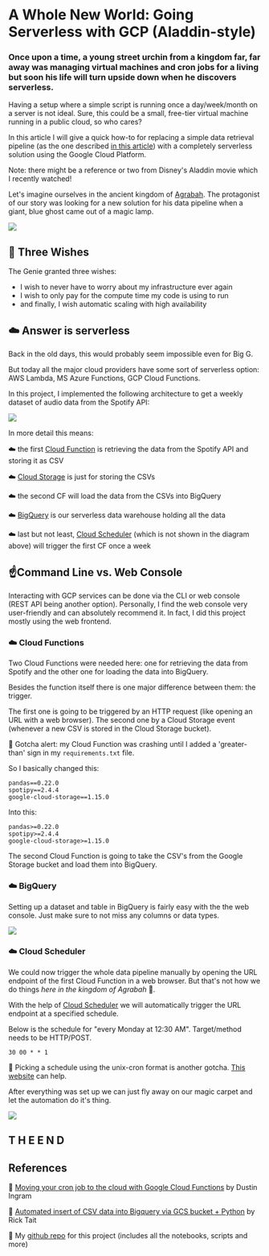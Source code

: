 # A Whole New World: Going Serverless with GCP (Aladdin-style)

### Once upon a time, a young street urchin from a kingdom far, far away was managing virtual machines and cron jobs for a living but soon his life will turn upside down when he discovers serverless.

Having a setup where a simple script is running once a day/week/month on a server is not ideal. Sure, this could be a small, free-tier virtual machine running in a public cloud, so who cares?

In this article I will give a quick how-to for replacing a simple data retrieval pipeline (as the one described [in this article](https://tgel0.github.io/blog/spotify-data-project-part-1-from-data-retrieval-to-first-insights/)) with a completely serverless solution using the Google Cloud Platform.

Note:  there might be a reference or two from Disney's Aladdin movie which I recently watched!

Let's imagine ourselves in the ancient kingdom of [Agrabah](https://onceuponatime.fandom.com/wiki/Agrabah). The protagonist of our story was looking for a new solution for his data pipeline when a giant, blue ghost came out of a magic lamp.

![](https://media.giphy.com/media/4K3l1T9MZwtoivFqtx/giphy.gif)

## 🧞 Three Wishes

 

The Genie granted three wishes:

- I wish to never have to worry about my infrastructure ever again
- I wish to only pay for the compute time my code is using to run
- and finally, I wish automatic scaling with high availability

## ☁️ Answer is serverless

Back in the old days, this would probably seem impossible even for Big G.

But today all the major cloud providers have some sort of serverless option: AWS Lambda, MS Azure Functions, GCP Cloud Functions.

In this project, I implemented the following architecture to get a weekly dataset of audio data from the Spotify API:

![](diagram-1dbbf33f-52bd-406f-9904-c6ea2ab56593.png)

In more detail this means:

☁️ the first [Cloud Function](https://cloud.google.com/functions/) is retrieving the data from the Spotify API and storing it as CSV

☁️  [Cloud Storage](https://cloud.google.com/storage/) is just for storing the CSVs

☁️ the second CF will load the data from the CSVs into BigQuery

☁️  [BigQuery](https://cloud.google.com/bigquery/) is our serverless data warehouse holding all the data

☁️  last but not least, [Cloud Scheduler](https://cloud.google.com/scheduler/) (which is not shown in the diagram above) will trigger the first CF once a week

## ☝️Command Line vs. Web Console

Interacting with GCP services can be done via the CLI or web console (REST API being another option). Personally, I find the web console very user-friendly and can absolutely recommend it. In fact, I did this project mostly using the web frontend.

### ☁️ Cloud Functions

Two Cloud Functions were needed here: one for retrieving the data from Spotify and the other one for loading the data into BigQuery.

Besides the function itself there is one major difference between them: the trigger.

The first one is going to be triggered by an HTTP request (like opening an URL with a web browser). The second one by a Cloud Storage event (whenever a new CSV is stored in the Cloud Storage bucket).

🐍 Gotcha alert: my Cloud Function was crashing until I added a 'greater-than' sign in my `requirements.txt` file. 

So I basically changed this:

    pandas==0.22.0
    spotipy==2.4.4
    google-cloud-storage==1.15.0

Into this:

    pandas>=0.22.0
    spotipy>=2.4.4
    google-cloud-storage>=1.15.0

The second Cloud Function is going to take the CSV's from the Google Storage bucket and load them into BigQuery.

### ☁️  BigQuery

Setting up a dataset and table in BigQuery is fairly easy with the the web console. Just make sure to not miss any columns or data types.

![](spotify_data_bigq-6a54b791-4bca-4b95-a3c8-c11105c18d5f.png)

### ☁️  Cloud Scheduler

We could now trigger the whole data pipeline manually by opening the URL endpoint of the first Cloud Function in a web browser. But that's not how we do things *here in the kingdom of Agrabah* 🧞.

With the help of [Cloud Scheduler](https://cloud.google.com/scheduler/) we will automatically trigger the URL endpoint at a specified schedule.

Below is the schedule for "every Monday at 12:30 AM". Target/method needs to be HTTP/POST.

    30 00 * * 1

🐍 Picking a schedule using the unix-cron format is another gotcha. [This website](https://crontab.guru/) can help.

After everything was set up we can just fly away on our magic carpet and let the automation do it's thing.

![](https://media.giphy.com/media/WUu9EGdSEImJy/giphy.gif)

## T H E     E N D

## References

🔗 [Moving your cron job to the cloud with Google Cloud Functions](https://dev.to/di/moving-your-cron-job-to-the-cloud-with-google-cloud-functions-1ecp?__s=4oo7uhefd3rtrvzokcnh) by Dustin Ingram

🔗 [Automated insert of CSV data into Bigquery via GCS bucket + Python](https://rickt.org/2018/10/22/poc-automated-insert-of-csv-data-into-bigquery-via-gcs-bucket-python/) by Rick Tait

🔗 My [github repo](https://github.com/tgel0/spotify-data) for this project (includes all the notebooks, scripts and more)